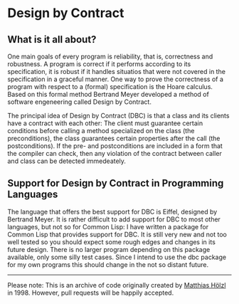 # Design by Contract

## What is it all about?

One main goals of every program is reliability, that is, correctness and
robustness. A program is correct if it performs according to its specification,
it is robust if it handles situatios that were not covered in the specification
in a graceful manner. One way to prove the correctness of a program with respect
to a (formal) specification is the Hoare calculus. Based on this formal method
Bertrand Meyer developed a method of software engeneering called Design
by Contract.

The principal idea of Design by Contract (DBC) is that a class and its clients
have a contract with each other: The client must guarantee certain conditions
before calling a method specialized on the class (the preconditions), the class
guarantees certain properties after the call (the postconditions). If the pre-
and postconditions are included in a form that the compiler can check, then any
violation of the contract between caller and class can be detected immedeately.

## Support for Design by Contract in Programming Languages

The language that offers the best support for DBC is Eiffel, designed by
Bertrand Meyer. It is rather difficult to add support for DBC to most other
languages, but not so for Common Lisp: I have written a package for Common Lisp
that provides support for DBC. It is still very new and not too well tested so
you should expect some rough edges and changes in its future design. There is no
larger program depending on this package available, only some silly test cases.
Since I intend to use the dbc package for my own programs this should change in
the not so distant future.

----

Please note: This is an archive of code originally created by
<a href="mailto:tc@gauss.muc.de">Matthias Hölzl</a>
in 1998. However, pull requests will be happily accepted.
